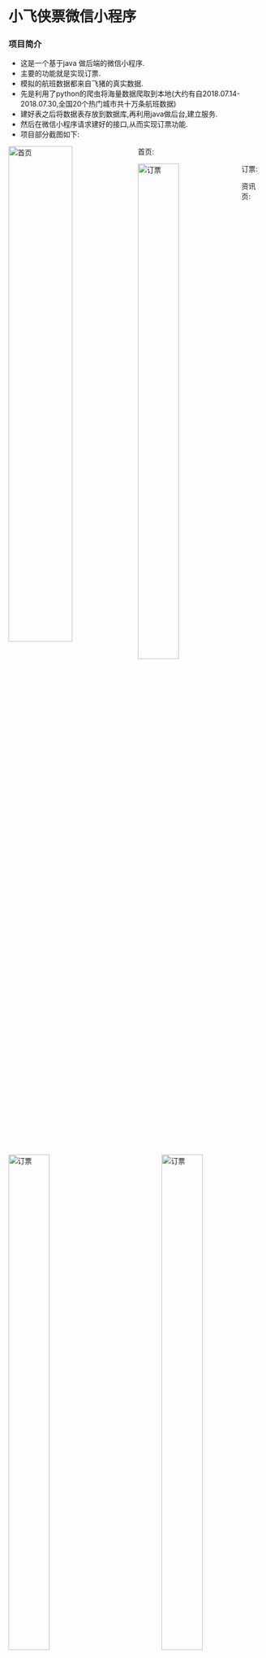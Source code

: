 # 小飞侠票微信小程序


### 项目简介

  - 这是一个基于java 做后端的微信小程序.
  - 主要的功能就是实现订票.
  - 模拟的航班数据都来自飞猪的真实数据.
  - 先是利用了python的爬虫将海量数据爬取到本地(大约有自2018.07.14-2018.07.30,全国20个热门城市共十万条航班数据)
  - 建好表之后将数据表存放到数据库,再利用java做后台,建立服务.
  - 然后在微信小程序请求建好的接口,从而实现订票功能.
  - 项目部分截图如下:          









  首页:
  <img src="https://i.loli.net/2018/10/25/5bd189d18b0dd.png" width = "50%" height = "50%" alt="首页" align=left />
  
  订票:
  <img src="https://i.loli.net/2018/10/25/5bd18a520b625.png" width = "40%" height = "50%" alt="订票"  align=left	 />
  <img src="https://i.loli.net/2018/10/25/5bd18a6f4dc8b.png" width = "40%" height = "50%" alt="订票"  align=right	 />
  <img src="https://i.loli.net/2018/10/25/5bd18a8733ad3.png" width = "40%" height = "50%" alt="订票"  align=left	 />
  <img src="https://i.loli.net/2018/10/25/5bd18a9a68f12.png" width = "40%" height = "50%" alt="订票"  align=right	 />
 
 
  资讯页:
  <img src="https://i.loli.net/2018/10/25/5bd18aceab473.png" width = "50%" height = "50%" alt="订票" align=center />


  个人中心页:
  <img src="https://i.loli.net/2018/10/25/5bd18ae224e36.png" width = "50%" height = "50%" alt="订票" align=center />
